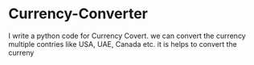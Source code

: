 # Currency-Converter
I write a python code for Currency Covert. we can convert the currency multiple contries like USA, UAE,  Canada etc. it is helps to convert the curreny
